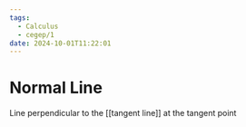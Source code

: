 ```yaml
---
tags:
  - Calculus
  - cegep/1
date: 2024-10-01T11:22:01
---
```


# Normal Line

Line perpendicular to the [[tangent line]] at the tangent point
